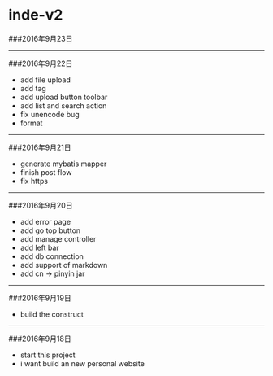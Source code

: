 # inde-v2


###2016年9月23日


---

###2016年9月22日
* add file upload
* add tag
* add upload button toolbar
* add list and search action
* fix unencode bug
* format

---

###2016年9月21日
* generate mybatis mapper
* finish post flow
* fix https

---

###2016年9月20日
* add error page
* add go top button
* add manage controller
* add left bar
* add db connection
* add support of markdown
* add cn -> pinyin jar

---

###2016年9月19日
* build the construct

---

###2016年9月18日
* start this project
* i want build an new personal website